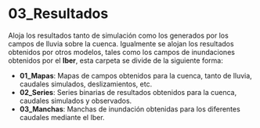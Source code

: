 # 03_Resultados

Aloja los resultados tanto de simulación como los generados por los campos de lluvia sobre 
la cuenca. Igualmente se alojan los resultados obtenidos por otros modelos, tales como 
los campos de inundaciones obtenidos por el **Iber**, esta carpeta se divide de la siguiente 
forma:

- **01_Mapas**: Mapas de campos obtenidos para la cuenca, tanto de lluvia, caudales simulados, 
deslizamientos, etc.
- **02_Series**: Series binarias de resultados obtenidos para la cuenca, caudales simulados 
y observados.
- **03_Manchas**: Manchas de inundación obtenidas para los diferentes caudales mediante el Iber.
